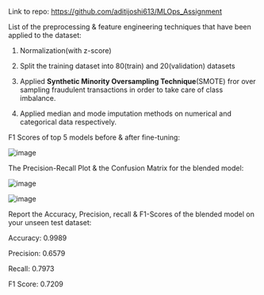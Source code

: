 Link to repo: https://github.com/aditijoshi613/MLOps_Assignment

List of the preprocessing & feature engineering techniques that have been applied to the dataset:

1. Normalization(with z-score)

2. Split the training dataset into 80(train) and 20(validation) datasets

3. Applied **Synthetic Minority Oversampling Technique**(SMOTE) fror over sampling fraudulent transactions in order to take care of class imbalance.

4. Applied median and mode imputation methods on numerical and categorical data respectively.

F1 Scores of top 5 models before & after fine-tuning:

![image](https://user-images.githubusercontent.com/64677521/126666624-10cbee2d-9041-43c7-b328-36a9849dd5d5.png)

The Precision-Recall Plot & the Confusion Matrix for the blended model:

![image](https://user-images.githubusercontent.com/64677521/126667829-f091b521-bf1c-4e7d-a7a2-aaa6c3cca30d.png)

![image](https://user-images.githubusercontent.com/64677521/126667910-9830054b-8f50-4743-bf0b-8958f4a34a26.png)

Report the Accuracy, Precision, recall & F1-Scores of the blended model on your unseen test dataset:

Accuracy:	 0.9989

Precision:	 0.6579

Recall:	 0.7973

F1 Score:	 0.7209
